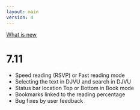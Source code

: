 ```yaml
---
layout: main
version: 4
---
```

[What is new](/wiki/what-is-new)

# 7.11

* Speed reading (RSVP) or Fast reading mode
* Selecting the text in DJVU and search in DJVU
* Status bar location Top or Bottom in Book mode
* Bookmarks linked to the reading percentage
* Bug fixes by user feedback
    